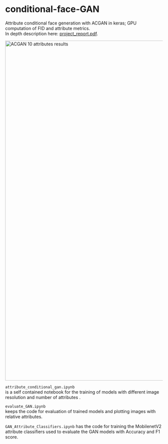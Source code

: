 # conditional-face-GAN
Attribute conditional face generation with ACGAN in keras; GPU computation of FID and attribute metrics.  
In depth description here: [project_report.pdf](project_report.pdf).

<img width="1089" alt="ACGAN 10 attributes results" src="https://user-images.githubusercontent.com/38630200/163162710-b067b9f0-042c-492e-b1d1-24ea8a8ab11f.png">



`attribute_conditional_gan.ipynb`  
is a self contained notebook for the training of models with different image resolution and number of attributes .

`evaluate_GAN.ipynb`  
keeps the code for evaluation of trained models and plotting images with relative attributes.

`GAN_Attribute_Classifiers.ipynb`
has the code for training the MobilenetV2 attribute classifiers used to evaluate the GAN models with Accuracy and F1 score.

